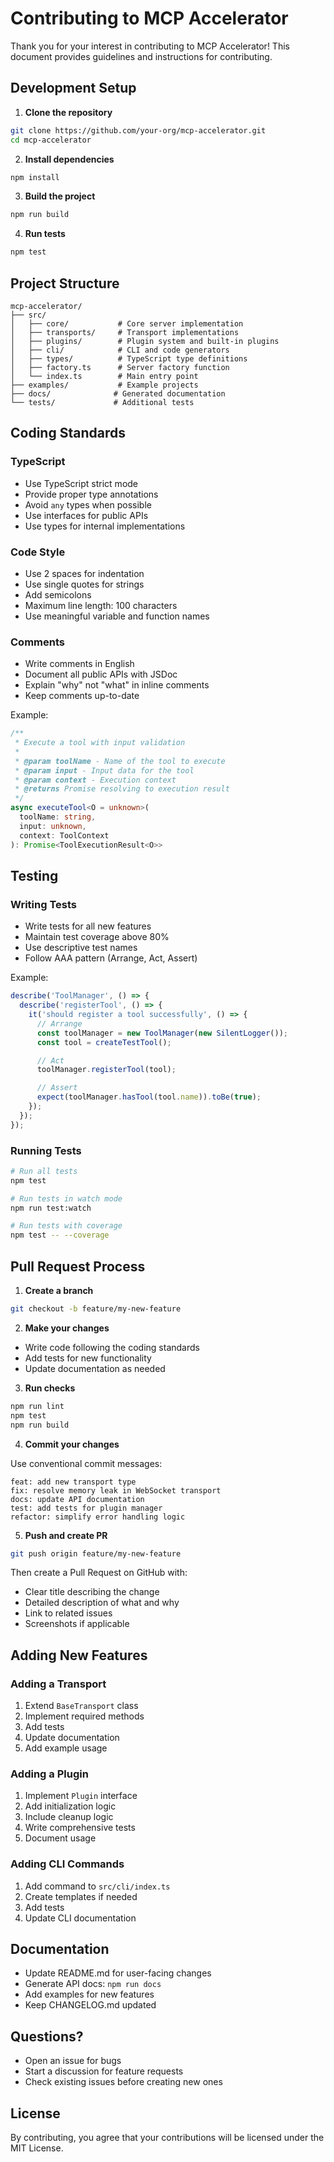 # Contributing to MCP Accelerator

Thank you for your interest in contributing to MCP Accelerator! This document provides guidelines and instructions for contributing.

## Development Setup

1. **Clone the repository**

```bash
git clone https://github.com/your-org/mcp-accelerator.git
cd mcp-accelerator
```

2. **Install dependencies**

```bash
npm install
```

3. **Build the project**

```bash
npm run build
```

4. **Run tests**

```bash
npm test
```

## Project Structure

```
mcp-accelerator/
├── src/
│   ├── core/           # Core server implementation
│   ├── transports/     # Transport implementations
│   ├── plugins/        # Plugin system and built-in plugins
│   ├── cli/            # CLI and code generators
│   ├── types/          # TypeScript type definitions
│   ├── factory.ts      # Server factory function
│   └── index.ts        # Main entry point
├── examples/           # Example projects
├── docs/              # Generated documentation
└── tests/             # Additional tests

```

## Coding Standards

### TypeScript

- Use TypeScript strict mode
- Provide proper type annotations
- Avoid `any` types when possible
- Use interfaces for public APIs
- Use types for internal implementations

### Code Style

- Use 2 spaces for indentation
- Use single quotes for strings
- Add semicolons
- Maximum line length: 100 characters
- Use meaningful variable and function names

### Comments

- Write comments in English
- Document all public APIs with JSDoc
- Explain "why" not "what" in inline comments
- Keep comments up-to-date

Example:

```typescript
/**
 * Execute a tool with input validation
 * 
 * @param toolName - Name of the tool to execute
 * @param input - Input data for the tool
 * @param context - Execution context
 * @returns Promise resolving to execution result
 */
async executeTool<O = unknown>(
  toolName: string,
  input: unknown,
  context: ToolContext
): Promise<ToolExecutionResult<O>>
```

## Testing

### Writing Tests

- Write tests for all new features
- Maintain test coverage above 80%
- Use descriptive test names
- Follow AAA pattern (Arrange, Act, Assert)

Example:

```typescript
describe('ToolManager', () => {
  describe('registerTool', () => {
    it('should register a tool successfully', () => {
      // Arrange
      const toolManager = new ToolManager(new SilentLogger());
      const tool = createTestTool();

      // Act
      toolManager.registerTool(tool);

      // Assert
      expect(toolManager.hasTool(tool.name)).toBe(true);
    });
  });
});
```

### Running Tests

```bash
# Run all tests
npm test

# Run tests in watch mode
npm run test:watch

# Run tests with coverage
npm test -- --coverage
```

## Pull Request Process

1. **Create a branch**

```bash
git checkout -b feature/my-new-feature
```

2. **Make your changes**

- Write code following the coding standards
- Add tests for new functionality
- Update documentation as needed

3. **Run checks**

```bash
npm run lint
npm test
npm run build
```

4. **Commit your changes**

Use conventional commit messages:

```
feat: add new transport type
fix: resolve memory leak in WebSocket transport
docs: update API documentation
test: add tests for plugin manager
refactor: simplify error handling logic
```

5. **Push and create PR**

```bash
git push origin feature/my-new-feature
```

Then create a Pull Request on GitHub with:
- Clear title describing the change
- Detailed description of what and why
- Link to related issues
- Screenshots if applicable

## Adding New Features

### Adding a Transport

1. Extend `BaseTransport` class
2. Implement required methods
3. Add tests
4. Update documentation
5. Add example usage

### Adding a Plugin

1. Implement `Plugin` interface
2. Add initialization logic
3. Include cleanup logic
4. Write comprehensive tests
5. Document usage

### Adding CLI Commands

1. Add command to `src/cli/index.ts`
2. Create templates if needed
3. Add tests
4. Update CLI documentation

## Documentation

- Update README.md for user-facing changes
- Generate API docs: `npm run docs`
- Add examples for new features
- Keep CHANGELOG.md updated

## Questions?

- Open an issue for bugs
- Start a discussion for feature requests
- Check existing issues before creating new ones

## License

By contributing, you agree that your contributions will be licensed under the MIT License.

